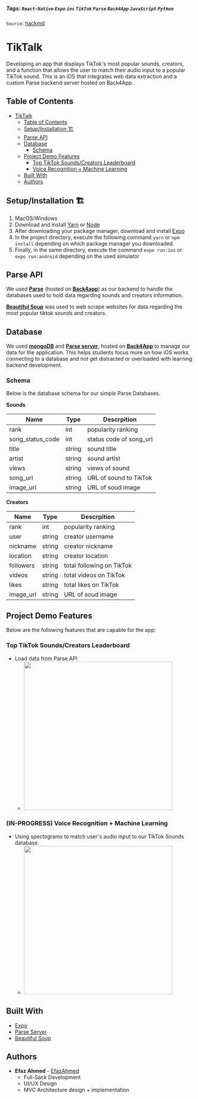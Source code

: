 
##### Tags: `React-Native` `Expo` `ios` `TikTok` `Parse` `Back4App` `JavaScript` `Python` 

`Source`: [hackmd](https://hackmd.io/jqYfqJvcQkG8YVp48TIRGw#yelp-api)

# TikTalk

Developing an app that displays TikTok's most popular sounds, creators, and a function that allows the user to match their audio input to a popular TikTok sound. This is an iOS that integrates web data extraction and a custom Parse backend server hosted on Back4App. 

## Table of Contents

- [TikTalk](#tiktalk)
  - [Table of Contents](#table-of-contents)
  - [Setup/Installation 🏗](#setupinstallation-)
  - [Parse API](#parse-api)
  - [Database](#database)
    - [Schema](#schema)
  - [Project Demo Features](#project-demo-features)
    - [Top TikTok Sounds/Creators Leaderboard](#Top-TikTok-Sounds/Creators-Leaderboard)
    - [Voice Recognition + Machine Learning](#(IN-PROGRESS)-Voice-Recognition-+-Machine-Learning)
  - [Built With](#built-with)
  - [Authors](#authors)

## Setup/Installation 🏗


1. MacOS/Windows
2. Download and install [Yarn](https://classic.yarnpkg.com/lang/en/docs/install/#mac-stable) or [Node](https://nodejs.org/en/download/)
3. After downloading your package manager, download and install [Expo](https://docs.expo.dev/get-started/installation/)
4. In the project directory, execute the following command `yarn` or `npm install` depending on which package manager you downloaded.
5. Finally, in the same directory, execute the command `expo run:ios` or `expo run:android` depending on the used simulator

## Parse API

We used [**Parse**](https://parseplatform.org/) (hosted on [**Back4app**](https://www.back4app.com/)) as our backend to handle the databases used to hold data regarding sounds and creators information.

[**Beautiful Soup**](https://pypi.org/project/beautifulsoup4/) was used to web scrape websites for data regarding the most popular tiktok sounds and creators.


## Database

We used [**mongoDB**](https://www.mongodb.com/) and [**Parse server**](https://parseplatform.org/), hosted on [**Back4App**](https://www.back4app.com/) to manage our data for the application. This helps students focus more on how iOS works connecting to a database and not get distracted or overloaded with learning backend development. 

### Schema

Below is the database schema for our simple Parse Databases.

**Sounds**

| Name       | Type   | Descrpition                          |
| ---------- | ------ | ------------------------------------ |
| rank   | int | popularity ranking |
| song_status_code | int | status code of song_url |
| title   | string | sound title               |
| artist | string | sound artist |
| views | string | views of sound |
| song_url | string | URL of sound to TikTok |
| image_url | string | URL of soud image |


**Creators**

| Name       | Type   | Descrpition                          |
| ---------- | ------ | ------------------------------------ |
| rank   | int | popularity ranking |
| user | string | creator username |
| nickname | string | creator nickname |
| location | string | creator location |
| followers | string | total following on TikTok |
| videos | string | total videos on TikTok |
| likes | string | total likes on TikTok|
| image_url | string | URL of soud image |

## Project Demo Features

Below are the following features that are capable for the app:


### Top TikTok Sounds/Creators Leaderboard

- Load data from Parse API
	- <img src="https://imgur.com/un3k9Nl.gif" height=400>

<!-- - Animations using [Lottie](https://airbnb.io/lottie/#/) and [SkeletonView](https://github.com/Juanpe/SkeletonView)
	- <img src="https://imgur.com/EJGYjhl.gif" height=400> -->


### (IN-PROGRESS) Voice Recognition + Machine Learning

- Using spectograms to match user's audio input to our TikTok Sounds database.
	- <img src="https://imgur.com/yHydKDI.png" height=400>


## Built With

- [Expo](https://www.yelp.com/fusion)
- [Parse Server](https://parseplatform.org/)
- [Beautiful Soup](https://parseplatform.org/)


## Authors

- **Efaz Ahmed** - [EfazAhmed](https://github.com/EfazAhmed)
  - Full-Sack Development
  - UI/UX Design
  - MVC Architecture design + implementation


